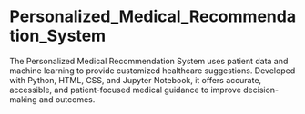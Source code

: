 # Personalized_Medical_Recommendation_System
The Personalized Medical Recommendation System uses patient data and machine learning to provide customized healthcare suggestions. Developed with Python, HTML, CSS, and Jupyter Notebook, it offers accurate, accessible, and patient-focused medical guidance to improve decision-making and outcomes.
